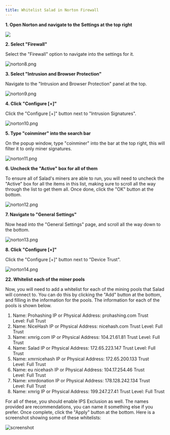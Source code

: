 ```yaml
---
title: Whitelist Salad in Norton Firewall
---
```


**1. Open Norton and navigate to the Settings at the top right**

![](../../../../content/images/troubleshooting/antivirus/how-to-whitelist-salad-in-norton-firewall-1.png)

**2. Select "Firewall"**

Select the "Firewall" option to navigate into the settings for it.

![norton8.png](../../../../content/images/troubleshooting/antivirus/how-to-whitelist-salad-in-norton-firewall-2.png)

**3. Select "Intrusion and Browser Protection"**

Navigate to the "Intrusion and Browser Protection" panel at the top.

![norton9.png](../../../../content/images/troubleshooting/antivirus/how-to-whitelist-salad-in-norton-firewall-3.png)

**4. Click "Configure \[+]"**

Click the "Configure \[+]" button next to "Intrusion Signatures".

![norton10.png](../../../../content/images/troubleshooting/antivirus/how-to-whitelist-salad-in-norton-firewall-4.png)

**5. Type "coinminer" into the search bar**

On the popup window, type "coinminer" into the bar at the top right, this will filter it to only miner signatures.

![norton11.png](../../../../content/images/troubleshooting/antivirus/how-to-whitelist-salad-in-norton-firewall-5.png)

**6. Uncheck the "Active" box for all of them**

To ensure all of Salad's miners are able to run, you will need to uncheck the "Active" box for all the items in this
list, making sure to scroll all the way through the list to get them all. Once done, click the "OK" button at the
bottom.

![norton12.png](../../../../content/images/troubleshooting/antivirus/how-to-whitelist-salad-in-norton-firewall-6.png)

**7. Navigate to "General Settings"**

Now head into the "General Settings" page, and scroll all the way down to the bottom.

![norton13.png](../../../../content/images/troubleshooting/antivirus/how-to-whitelist-salad-in-norton-firewall-7.png)

**8. Click "Configure \[+]"**

Click the "Configure \[+]" button next to "Device Trust".

![norton14.png](../../../../content/images/troubleshooting/antivirus/how-to-whitelist-salad-in-norton-firewall-8.png)

**22. Whitelist each of the miner pools**

Now, you will need to add a whitelist for each of the mining pools that Salad will connect to. You can do this by
clicking the "Add" button at the bottom, and filling in the information for the pools. The information for each of the
pools is shown below.

1. Name: Prohashing IP or Physical Address: prohashing.com Trust Level: Full Trust
2. Name: NiceHash IP or Physical Address: nicehash.com Trust Level: Full Trust
3. Name: xmrig.com IP or Physical Address: 104.21.61.81 Trust Level: Full Trust
4. Name: Salad IP or Physical Address: 172.65.223.147 Trust Level: Full Trust
5. Name: xmrnicehash IP or Physical Address: 172.65.200.133 Trust Level: Full Trust
6. Name: eu nicehash IP or Physical Address: 104.17.254.46 Trust Level: Full Trust
7. Name: xmrdonation IP or Physical Address: 178.128.242.134 Trust Level: Full Trust
8. Name: xmrig IP or Physical Address: 199.247.27.41 Trust Level: Full Trust

For all of these, you should enable IPS Exclusion as well. The names provided are recommendations, you can name it
something else if you prefer. Once complete, click the "Apply" button at the bottom. Here is a screenshot showing some
of these whitelists:

![screenshot](../../../../content/images/troubleshooting/antivirus/how-to-whitelist-salad-in-norton-firewall-9.png)
